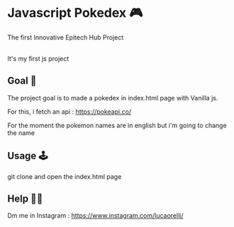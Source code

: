 # Javascript Pokedex 🎮

The first Innovative Epitech Hub Project

<br />It's my first js project

## Goal 🎯

The project goal is to made a pokedex in index.html page with Vanilla js.

For this, i fetch an api : https://pokeapi.co/

For the moment the pokemon names are in english but i'm going to change the name

## Usage 🕹

git clone and open the index.html page

## Help 👋🏻

Dm me in Instagram : https://www.instagram.com/lucaorelli/
